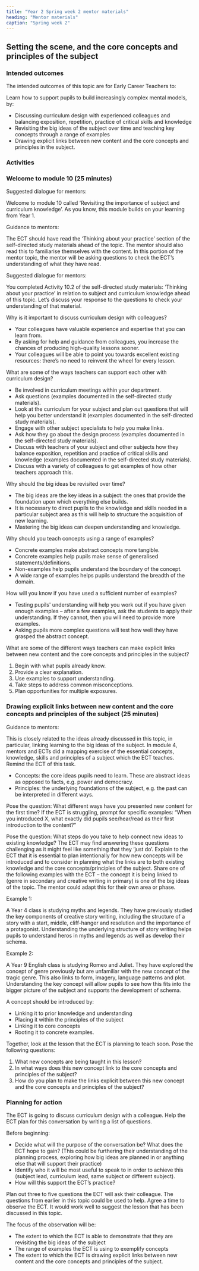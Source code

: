 ```yaml
---
title: "Year 2 Spring week 2 mentor materials"
heading: "Mentor materials"
caption: "Spring week 2"
---
```


## Setting the scene, and the core concepts and principles of the subject

### Intended outcomes

The intended outcomes of this topic are for Early Career Teachers to:

Learn how to support pupils to build increasingly complex mental models, by:

- Discussing curriculum design with experienced colleagues and balancing exposition, repetition, practice of critical skills and knowledge
- Revisiting the big ideas of the subject over time and teaching key concepts through a range of examples
- Drawing explicit links between new content and the core concepts and principles in the subject.

### Activities

### Welcome to module 10 (25 minutes)

Suggested dialogue for mentors:

Welcome to module 10 called ‘Revisiting the importance of subject and curriculum knowledge’. As you know, this module builds on your learning from Year 1.

Guidance to mentors:

The ECT should have read the ‘Thinking about your practice’ section of the self-directed study materials ahead of the topic. The mentor should also read this to familiarise themselves with the content. In this portion of the mentor topic, the mentor will be asking questions to check the ECT’s understanding of what they have read.

Suggested dialogue for mentors:

You completed Activity 10.2 of the self-directed study materials: ‘Thinking about your practice’ in relation to subject and curriculum knowledge ahead of this topic. Let’s discuss your response to the questions to check your understanding of that material.

Why is it important to discuss curriculum design with colleagues?

- Your colleagues have valuable experience and expertise that you can learn from.
- By asking for help and guidance from colleagues, you increase the chances of producing high-quality lessons sooner.
- Your colleagues will be able to point you towards excellent existing resources: there’s no need to reinvent the wheel for every lesson.

What are some of the ways teachers can support each other with curriculum design?

- Be involved in curriculum meetings within your department.
- Ask questions (examples documented in the self-directed study materials).
- Look at the curriculum for your subject and plan out questions that will help you better understand it (examples documented in the self-directed study materials).
- Engage with other subject specialists to help you make links.
- Ask how they go about the design process (examples documented in the self-directed study materials).
- Discuss with teachers of your subject and other subjects how they balance exposition, repetition and practice of critical skills and knowledge (examples documented in the self-directed study materials).
- Discuss with a variety of colleagues to get examples of how other teachers approach this.

Why should the big ideas be revisited over time?

- The big ideas are the key ideas in a subject: the ones that provide the foundation upon which everything else builds.
- It is necessary to direct pupils to the knowledge and skills needed in a particular subject area as this will help to structure the acquisition of new learning.
- Mastering the big ideas can deepen understanding and knowledge.

Why should you teach concepts using a range of examples?

- Concrete examples make abstract concepts more tangible.
- Concrete examples help pupils make sense of generalised statements/definitions.
- Non-examples help pupils understand the boundary of the concept.
- A wide range of examples helps pupils understand the breadth of the domain.

How will you know if you have used a sufficient number of examples?

- Testing pupils' understanding will help you work out if you have given enough examples – after a few examples, ask the students to apply their understanding. If they cannot, then you will need to provide more examples.
- Asking pupils more complex questions will test how well they have grasped the abstract concept.

What are some of the different ways teachers can make explicit links between new content and the core concepts and principles in the subject?

1. Begin with what pupils already know.
2. Provide a clear explanation.
3. Use examples to support understanding.
4. Take steps to address common misconceptions.
5. Plan opportunities for multiple exposures.

### Drawing explicit links between new content and the core concepts and principles of the subject (25 minutes)

Guidance to mentors:

This is closely related to the ideas already discussed in this topic, in particular, linking learning to the big ideas of the subject. In module 4, mentors and ECTs did a mapping exercise of the essential concepts, knowledge, skills and principles of a subject which the ECT teaches. Remind the ECT of this task.

- Concepts: the core ideas pupils need to learn. These are abstract ideas as opposed to facts, e.g. power and democracy.
- Principles: the underlying foundations of the subject, e.g. the past can be interpreted in different ways.

Pose the question: What different ways have you presented new content for the first time?
If the ECT is struggling, prompt for specific examples: “When you introduced X, what exactly did pupils see/hear/read as their first introduction to the content?”

Pose the question: What steps do you take to help connect new ideas to existing knowledge?
The ECT may find answering these questions challenging as it might feel like something that they ‘just do’. Explain to the ECT that it is essential to plan intentionally for how new concepts will be introduced and to consider in planning what the links are to both existing knowledge and the core concepts/principles of the subject. Share one of the following examples with the ECT – the concept it is being linked to (genre in secondary and creative writing in primary) is one of the big ideas of the topic. The mentor could adapt this for their own area or phase.

Example 1:

A Year 4 class is studying myths and legends. They have previously studied the key components of creative story writing, including the structure of a story with a start, middle, cliff-hanger and resolution and the importance of a protagonist. Understanding the underlying structure of story writing helps pupils to understand heros in myths and legends as well as develop their schema.

Example 2:

A Year 9 English class is studying Romeo and Juliet. They have explored the concept of genre previously but are unfamiliar with the new concept of the tragic genre. This also links to form, imagery, language patterns and plot. Understanding the key concept will allow pupils to see how this fits into the bigger picture of the subject and supports the development of schema.

A concept should be introduced by:

- Linking it to prior knowledge and understanding
- Placing it within the principles of the subject
- Linking it to core concepts
- Rooting it to concrete examples.

Together, look at the lesson that the ECT is planning to teach soon. Pose the following questions:

1. What new concepts are being taught in this lesson?
2. In what ways does this new concept link to the core concepts and principles of the subject?
3. How do you plan to make the links explicit between this new concept and the core concepts and principles of the subject?

### Planning for action

The ECT is going to discuss curriculum design with a colleague. Help the ECT plan for this conversation by writing a list of questions.

Before beginning:

- Decide what will the purpose of the conversation be? What does the ECT hope to gain? (This could be furthering their understanding of the planning process, exploring how big ideas are planned in or anything else that will support their practice)
- Identify who it will be most useful to speak to in order to achieve this (subject lead, curriculum lead, same subject or different subject).
- How will this support the ECT’s practice?

Plan out three to five questions the ECT will ask their colleague. The questions from earlier in this topic could be used to help. Agree a time to observe the ECT. It would work well to suggest the lesson that has been discussed in this topic.

The focus of the observation will be:

- The extent to which the ECT is able to demonstrate that they are revisiting the big ideas of the subject
- The range of examples the ECT is using to exemplify concepts
- The extent to which the ECT is drawing explicit links between new content and the core concepts and principles of the subject.
